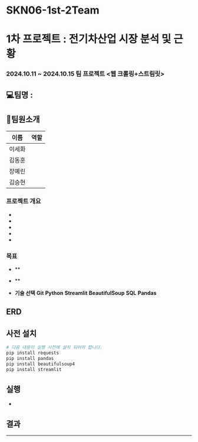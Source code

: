 # SKN06-1st-2Team

# 1차 프로젝트 : 전기차산업 시장 분석 및 근황 
### 2024.10.11 ~ 2024.10.15 팀 프로젝트 <웹 크롤링+스트림릿>

## 💻팀명 : 

## 👥팀원소개

| 이름     | 역할                                                                                          |
|----------|-----------------------------------------------------------------------------------------------|
| 이세화   |                                                                                               |
| 김동훈   |                                                                                               |
| 장예린   |                                                                                               |
| 김승현   |                                                                                               |


### 프로젝트 개요

-
-
-
-
-
    

### 목표

- **
- **



- **기술 선택**
     **Git** 
     **Python** 
     **Streamlit**
     **BeautifulSoup**
     **SQL**
     **Pandas**
## ERD


## 사전 설치

```bash
# 다음 내용이 실행 사전에 설치 되어야 합니다.
pip install requests
pip install pandas
pip install beautifulsoup4
pip install streamlit
```

## 실행

    
- 

## 결과

---


